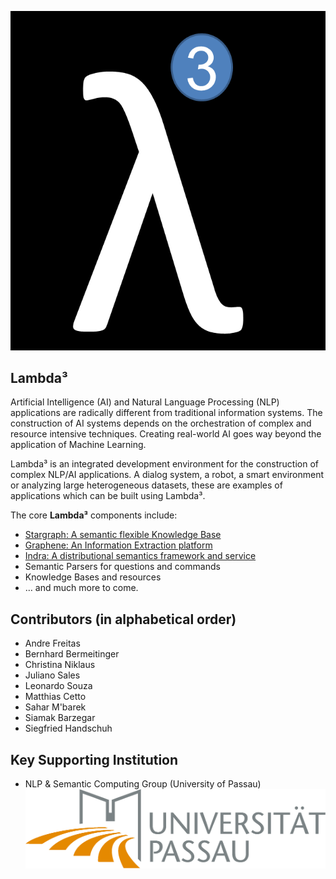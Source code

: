 ![](lambda3.png)

## Lambda³

Artificial Intelligence (AI) and Natural Language Processing (NLP) applications are radically different from traditional information systems. The construction of AI systems depends on the orchestration of complex and resource intensive techniques. Creating real-world AI goes way beyond the application of Machine Learning.

Lambda³ is an integrated development environment for the construction of complex NLP/AI applications. A dialog system, a robot, a smart environment or analyzing large heterogeneous datasets, these are examples of applications which can be built using Lambda³.

The core __Lambda³__ components include:

* [Stargraph: A semantic flexible Knowledge Base](http://lambda3.org/Stargraph)
* [Graphene: An Information Extraction platform](http://lambda3.org/Graphene)
* [Indra: A distributional semantics framework and service](http://lambda3.org/Indra)
* Semantic Parsers for questions and commands
* Knowledge Bases and resources
* … and much more to come.

## Contributors (in alphabetical order)

* Andre Freitas
* Bernhard Bermeitinger
* Christina Niklaus
* Juliano Sales
* Leonardo Souza
* Matthias Cetto
* Sahar M'barek
* Siamak Barzegar
* Siegfried Handschuh

## Key Supporting Institution

* NLP & Semantic Computing Group (University of Passau)
![](passau.jpg)
